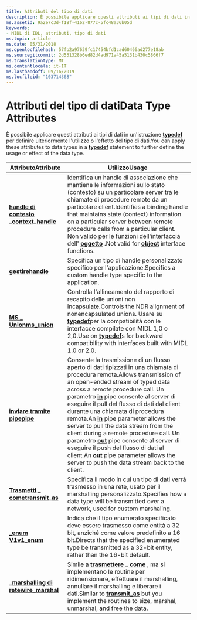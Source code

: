 ```yaml
---
title: Attributi del tipo di dati
description: È possibile applicare questi attributi ai tipi di dati in un'istruzione typedef per definire ulteriormente l'utilizzo o l'effetto del tipo di dati.
ms.assetid: 9a2e7c3d-f18f-4162-877c-5fc48a36b05d
keywords:
- MIDL di IDL, attributi, tipo di dati
ms.topic: article
ms.date: 05/31/2018
ms.openlocfilehash: 57fb2a97639fc17454bfd1cad60466ad277e18ab
ms.sourcegitcommit: 2d531328b6ed82d4ad971a45a5131b430c5866f7
ms.translationtype: MT
ms.contentlocale: it-IT
ms.lasthandoff: 09/16/2019
ms.locfileid: "103714368"
---
```

# <a name="data-type-attributes"></a><span data-ttu-id="4e066-104">Attributi del tipo di dati</span><span class="sxs-lookup"><span data-stu-id="4e066-104">Data Type Attributes</span></span>

<span data-ttu-id="4e066-105">È possibile applicare questi attributi ai tipi di dati in un'istruzione [**typedef**](typedef.md) per definire ulteriormente l'utilizzo o l'effetto del tipo di dati.</span><span class="sxs-lookup"><span data-stu-id="4e066-105">You can apply these attributes to data types in a [**typedef**](typedef.md) statement to further define the usage or effect of the data type.</span></span>



| <span data-ttu-id="4e066-106">Attributo</span><span class="sxs-lookup"><span data-stu-id="4e066-106">Attribute</span></span>                                 | <span data-ttu-id="4e066-107">Utilizzo</span><span class="sxs-lookup"><span data-stu-id="4e066-107">Usage</span></span>                                                                                                                                                                                                                                                                                                                      |
|-------------------------------------------|----------------------------------------------------------------------------------------------------------------------------------------------------------------------------------------------------------------------------------------------------------------------------------------------------------------------------|
| [<span data-ttu-id="4e066-108">**handle di contesto \_**</span><span class="sxs-lookup"><span data-stu-id="4e066-108">**context\_handle**</span></span>](context-handle.md) | <span data-ttu-id="4e066-109">Identifica un handle di associazione che mantiene le informazioni sullo stato (contesto) su un particolare server tra le chiamate di procedure remote da un particolare client.</span><span class="sxs-lookup"><span data-stu-id="4e066-109">Identifies a binding handle that maintains state (context) information on a particular server between remote procedure calls from a particular client.</span></span> <span data-ttu-id="4e066-110">Non valido per le funzioni dell'interfaccia dell' [**oggetto**](object.md) .</span><span class="sxs-lookup"><span data-stu-id="4e066-110">Not valid for [**object**](object.md) interface functions.</span></span>                                                                                                         |
| [<span data-ttu-id="4e066-111">**gestire**</span><span class="sxs-lookup"><span data-stu-id="4e066-111">**handle**</span></span>](handle.md)                  | <span data-ttu-id="4e066-112">Specifica un tipo di handle personalizzato specifico per l'applicazione.</span><span class="sxs-lookup"><span data-stu-id="4e066-112">Specifies a custom handle type specific to the application.</span></span>                                                                                                                                                                                                                                                                |
| [<span data-ttu-id="4e066-113">**MS \_ Union**</span><span class="sxs-lookup"><span data-stu-id="4e066-113">**ms\_union**</span></span>](-ms-union.md)            | <span data-ttu-id="4e066-114">Controlla l'allineamento del rapporto di recapito delle unioni non incapsulate.</span><span class="sxs-lookup"><span data-stu-id="4e066-114">Controls the NDR alignment of nonencapsulated unions.</span></span> <span data-ttu-id="4e066-115">Usare su [**typedef**](typedef.md)per la compatibilità con le interfacce compilate con MIDL 1,0 o 2,0.</span><span class="sxs-lookup"><span data-stu-id="4e066-115">Use on [**typedef**](typedef.md)s for backward compatibility with interfaces built with MIDL 1.0 or 2.0.</span></span>                                                                                                                                                            |
| [<span data-ttu-id="4e066-116">**inviare tramite pipe**</span><span class="sxs-lookup"><span data-stu-id="4e066-116">**pipe**</span></span>](pipe.md)                      | <span data-ttu-id="4e066-117">Consente la trasmissione di un flusso aperto di dati tipizzati in una chiamata di procedura remota.</span><span class="sxs-lookup"><span data-stu-id="4e066-117">Allows transmission of an open-ended stream of typed data across a remote procedure call.</span></span> <span data-ttu-id="4e066-118">Un parametro [**in**](in.md) pipe consente al server di eseguire il pull del flusso di dati dal client durante una chiamata di procedura remota.</span><span class="sxs-lookup"><span data-stu-id="4e066-118">An [**in**](in.md) pipe parameter allows the server to pull the data stream from the client during a remote procedure call.</span></span> <span data-ttu-id="4e066-119">Un parametro [**out**](-out.md) pipe consente al server di eseguire il push del flusso di dati al client.</span><span class="sxs-lookup"><span data-stu-id="4e066-119">An [**out**](-out.md) pipe parameter allows the server to push the data stream back to the client.</span></span> |
| [<span data-ttu-id="4e066-120">**Trasmetti \_ come**</span><span class="sxs-lookup"><span data-stu-id="4e066-120">**transmit\_as**</span></span>](transmit-as.md)       | <span data-ttu-id="4e066-121">Specifica il modo in cui un tipo di dati verrà trasmesso in una rete, usato per il marshalling personalizzato.</span><span class="sxs-lookup"><span data-stu-id="4e066-121">Specifies how a data type will be transmitted over a network, used for custom marshaling.</span></span>                                                                                                                                                                                                                                  |
| [<span data-ttu-id="4e066-122">**\_enum V1**</span><span class="sxs-lookup"><span data-stu-id="4e066-122">**v1\_enum**</span></span>](v1-enum.md)               | <span data-ttu-id="4e066-123">Indica che il tipo enumerato specificato deve essere trasmesso come entità a 32 bit, anziché come valore predefinito a 16 bit.</span><span class="sxs-lookup"><span data-stu-id="4e066-123">Directs that the specified enumerated type be transmitted as a 32-bit entity, rather than the 16-bit default.</span></span>                                                                                                                                                                                                              |
| [<span data-ttu-id="4e066-124">**\_marshalling di rete**</span><span class="sxs-lookup"><span data-stu-id="4e066-124">**wire\_marshal**</span></span>](wire-marshal.md)     | <span data-ttu-id="4e066-125">Simile a [**trasmettere \_ come**](transmit-as.md) , ma si implementano le routine per ridimensionare, effettuare il marshalling, annullare il marshalling e liberare i dati.</span><span class="sxs-lookup"><span data-stu-id="4e066-125">Similar to [**transmit\_as**](transmit-as.md) but you implement the routines to size, marshal, unmarshal, and free the data.</span></span>                                                                                                                                                                                              |



 

 

 




